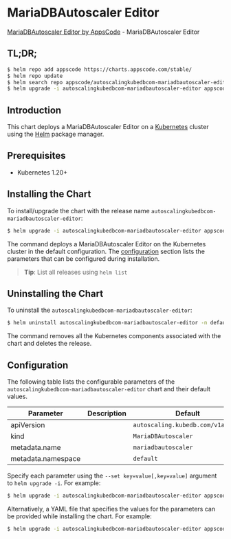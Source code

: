 # MariaDBAutoscaler Editor

[MariaDBAutoscaler Editor by AppsCode](https://appscode.com) - MariaDBAutoscaler Editor

## TL;DR;

```bash
$ helm repo add appscode https://charts.appscode.com/stable/
$ helm repo update
$ helm search repo appscode/autoscalingkubedbcom-mariadbautoscaler-editor --version=v0.17.0
$ helm upgrade -i autoscalingkubedbcom-mariadbautoscaler-editor appscode/autoscalingkubedbcom-mariadbautoscaler-editor -n default --create-namespace --version=v0.17.0
```

## Introduction

This chart deploys a MariaDBAutoscaler Editor on a [Kubernetes](http://kubernetes.io) cluster using the [Helm](https://helm.sh) package manager.

## Prerequisites

- Kubernetes 1.20+

## Installing the Chart

To install/upgrade the chart with the release name `autoscalingkubedbcom-mariadbautoscaler-editor`:

```bash
$ helm upgrade -i autoscalingkubedbcom-mariadbautoscaler-editor appscode/autoscalingkubedbcom-mariadbautoscaler-editor -n default --create-namespace --version=v0.17.0
```

The command deploys a MariaDBAutoscaler Editor on the Kubernetes cluster in the default configuration. The [configuration](#configuration) section lists the parameters that can be configured during installation.

> **Tip**: List all releases using `helm list`

## Uninstalling the Chart

To uninstall the `autoscalingkubedbcom-mariadbautoscaler-editor`:

```bash
$ helm uninstall autoscalingkubedbcom-mariadbautoscaler-editor -n default
```

The command removes all the Kubernetes components associated with the chart and deletes the release.

## Configuration

The following table lists the configurable parameters of the `autoscalingkubedbcom-mariadbautoscaler-editor` chart and their default values.

|     Parameter      | Description |                   Default                    |
|--------------------|-------------|----------------------------------------------|
| apiVersion         |             | <code>autoscaling.kubedb.com/v1alpha1</code> |
| kind               |             | <code>MariaDBAutoscaler</code>               |
| metadata.name      |             | <code>mariadbautoscaler</code>               |
| metadata.namespace |             | <code>default</code>                         |


Specify each parameter using the `--set key=value[,key=value]` argument to `helm upgrade -i`. For example:

```bash
$ helm upgrade -i autoscalingkubedbcom-mariadbautoscaler-editor appscode/autoscalingkubedbcom-mariadbautoscaler-editor -n default --create-namespace --version=v0.17.0 --set apiVersion=autoscaling.kubedb.com/v1alpha1
```

Alternatively, a YAML file that specifies the values for the parameters can be provided while
installing the chart. For example:

```bash
$ helm upgrade -i autoscalingkubedbcom-mariadbautoscaler-editor appscode/autoscalingkubedbcom-mariadbautoscaler-editor -n default --create-namespace --version=v0.17.0 --values values.yaml
```
